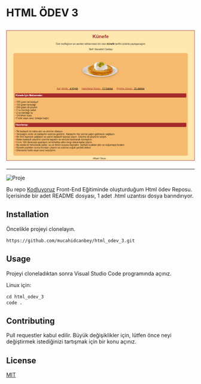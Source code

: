 # HTML ÖDEV 3


## ![Image](images/kunefe.png)

---

![Proje](https://kodluyoruz.org/wp-content/uploads/2022/05/kodluyoruz_yatay_slogan-300x35.png)


Bu repo [Kodluyoruz](https://www.kodluyoruz.org/) Front-End Eğitiminde oluşturduğum Html ödev Reposu. İçerisinde bir adet README dosyası, 1 adet .html uzantısı dosya barındırıyor.

## Installation

Öncelikle projeyi clonelayın.

```
https://github.com/mucahidcanbey/html_odev_3.git
```

## Usage

Projeyi cloneladıktan sonra Visual Studio Code programında açınız.

Linux için:

```
cd html_odev_3
code .
```

## Contributing
Pull requestler kabul edilir. Büyük değişiklikler için, lütfen önce neyi değiştirmek istediğinizi tartışmak için bir konu açınız.

## License
[MIT](https://choosealicense.com/licenses/mit/)
